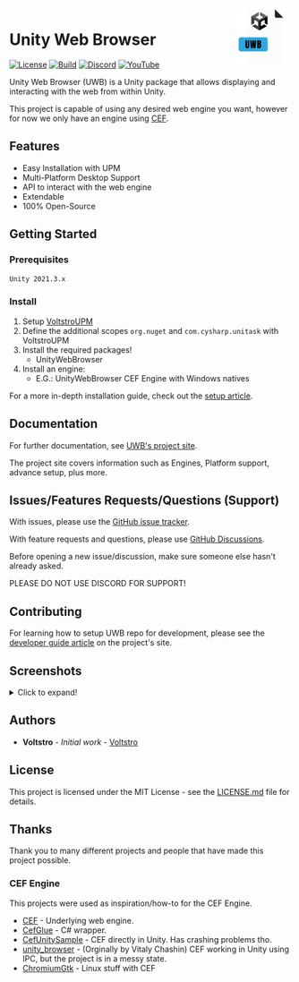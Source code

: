 <img align="right" width="20%" src="media/UWB-Icon.svg">

# Unity Web Browser

[![License](https://img.shields.io/github/license/Voltstro-Studios/UnityWebBrowser.svg)](/LICENSE.md)
[![Build](https://github.com/Voltstro-Studios/UnityWebBrowser/actions/workflows/main.yml/badge.svg)](https://github.com/Voltstro-Studios/UnityWebBrowser/actions/workflows/main.yml)
[![Discord](https://img.shields.io/badge/Discord-Voltstro-7289da.svg?logo=discord)](https://discord.voltstro.dev) 
[![YouTube](https://img.shields.io/badge/Youtube-Voltstro-red.svg?logo=youtube)](https://www.youtube.com/Voltstro)

Unity Web Browser (UWB) is a Unity package that allows displaying and interacting with the web from within Unity.

This project is capable of using any desired web engine you want, however for now we only have an engine using [CEF](https://bitbucket.org/chromiumembedded/cef/).

## Features

- Easy Installation with UPM
- Multi-Platform Desktop Support
- API to interact with the web engine
- Extendable
- 100% Open-Source

## Getting Started

### Prerequisites

```
Unity 2021.3.x
```

### Install

1. Setup [VoltstroUPM](https://github.com/Voltstro/VoltstroUPM#setup)
2. Define the additional scopes `org.nuget` and `com.cysharp.unitask` with VoltstroUPM
3. Install the required packages!
    - UnityWebBrowser
4. Install an engine:
    - E.G.: UnityWebBrowser CEF Engine with Windows natives

For a more in-depth installation guide, check out the [setup article](https://projects.voltstro.dev/UnityWebBrowser/articles/user/setup/).

## Documentation

For further documentation, see [UWB's project site](https://projects.voltstro.dev/UnityWebBrowser/articles/).

The project site covers information such as Engines, Platform support, advance setup, plus more.

## Issues/Features Requests/Questions (Support)

With issues, please use the [GitHub issue tracker](https://github.com/Voltstro-Studios/UnityWebBrowser/issues).

With feature requests and questions, please use [GitHub Discussions](https://github.com/Voltstro-Studios/UnityWebBrowser/discussions).

Before opening a new issue/discussion, make sure someone else hasn't already asked.

PLEASE DO NOT USE DISCORD FOR SUPPORT!

## Contributing

For learning how to setup UWB repo for development, please see the [developer guide article](https://projects.voltstro.dev/UnityWebBrowser/articles/dev/dev-guide/) on the project's site.

## Screenshots

<details>
  <summary>Click to expand!</summary>

### [Editor] Google

![Google Screenshot](media/Editor1.webp)

### [Editor] YouTube

![YouTube Screenshot](media/Editor2.webp)

### [Editor] Reddit Old

(Note: New Reddit works fine as well!)

![Old Reddit Screenshot](media/Editor3.webp)

### [Player] Voltstro's Website

![Voltstro](media/Player1.webp)

</details>

## Authors

* **Voltstro** - *Initial work* - [Voltstro](https://github.com/Voltstro)

## License

This project is licensed under the MIT License - see the [LICENSE.md](/LICENSE.md) file for details.

## Thanks

Thank you to many different projects and people that have made this project possible.

### CEF Engine

This projects were used as inspiration/how-to for the CEF Engine.

- [CEF](https://bitbucket.org/chromiumembedded/cef/src/master/) - Underlying web engine.
- [CefGlue](https://gitlab.com/xiliumhq/chromiumembedded/cefglue) - C# wrapper.
- [CefUnitySample](https://github.com/aleab/cef-unity-sample) - CEF directly in Unity. Has crashing problems tho.
- [unity_browser](https://github.com/tunerok/unity_browser) - (Orginally by Vitaly Chashin) CEF working in Unity using IPC, but the project is in a messy state.
- [ChromiumGtk](https://github.com/lunixo/ChromiumGtk) - Linux stuff with CEF